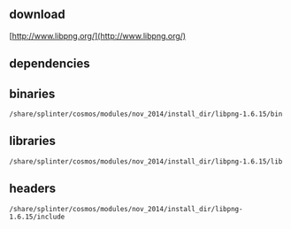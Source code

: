 ## download

[http://www.libpng.org/](http://www.libpng.org/)

## dependencies

## binaries

	/share/splinter/cosmos/modules/nov_2014/install_dir/libpng-1.6.15/bin

## libraries

	/share/splinter/cosmos/modules/nov_2014/install_dir/libpng-1.6.15/lib

## headers

	/share/splinter/cosmos/modules/nov_2014/install_dir/libpng-1.6.15/include
